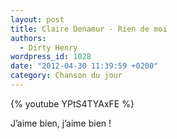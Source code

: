 ```yaml
---
layout: post
title: Claire Denamur - Rien de moi
authors:
  - Dirty Henry
wordpress_id: 1028
date: "2012-04-30 11:39:59 +0200"
category: Chanson du jour
---
```


{% youtube YPtS4TYAxFE %}

J’aime bien, j’aime bien !

